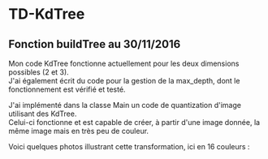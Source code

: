 # TD-KdTree

## Fonction buildTree au 30/11/2016

Mon code KdTree fonctionne actuellement pour les deux dimensions possibles (2 et 3).  
J'ai également écrit du code pour la gestion de la max_depth, dont le fonctionnement est vérifié et testé.    
  
J'ai implémenté dans la classe Main un code de quantization d'image utilisant des KdTree.  
Celui-ci fonctionne et est capable de créer, à partir d'une image donnée, la même image mais en très peu de couleur.  

Voici quelques photos illustrant cette transformation, ici en 16 couleurs :   


